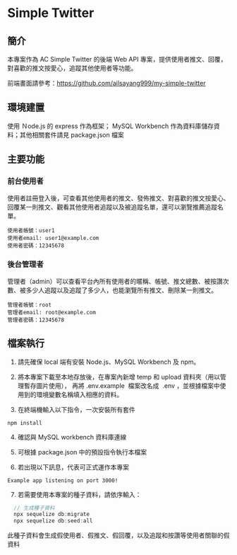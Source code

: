 # Simple Twitter

## 簡介

本專案作為 AC Simple Twitter 的後端 Web API 專案，提供使用者推文、回覆，對喜歡的推文按愛心，追蹤其他使用者等功能。

前端畫面請參考：https://github.com/ailsayang999/my-simple-twitter

## 環境建置

使用 Ｎode.js 的 express 作為框架； MySQL Workbench 作為資料庫儲存資料；其他相關套件請見 package.json 檔案

## 主要功能

### 前台使用者

使用者註冊登入後，可查看其他使用者的推文、發佈推文、對喜歡的推文按愛心、回覆某一則推文、觀看其他使用者追蹤以及被追蹤名單，還可以瀏覽推薦追蹤名單。

```
使用者帳號：user1
使用者email: user1@example.com
使用者密碼：12345678
```

### 後台管理者

管理者（admin）可以查看平台內所有使用者的暱稱、帳號、推文總數、被按讚次數、被多少人追蹤以及追蹤了多少人，也能瀏覽所有推文、刪除某一則推文。
```
管理者帳號：root
管理者email: root@example.com
管理者密碼：12345678
```

## 檔案執行

1. 請先確保 local 端有安裝 Node.js、MySQL Workbench 及 npm。

2. 將本專案下載至本地存放後，在專案內新增 temp 和 upload 資料夾（用以管理暫存圖片使用）， 再將 .env.example  檔案改名成  .env ，並根據檔案中使用到的環境變數名稱填入相應的資料。

3. 在終端機輸入以下指令，一次安裝所有套件

```
npm install
```
4. 確認與 MySQL workbench 資料庫連線

5. 可根據 package.json 中的預設指令執行本檔案

6. 若出現以下訊息，代表可正式運作本專案

```
Example app listening on port 3000!
```

7. 若需要使用本專案的種子資料，請依序輸入：

```js
  // 生成種子資料
  npx sequelize db:migrate
  npx sequelize db:seed:all
```

此種子資料會生成假使用者、假推文、假回覆，以及追蹤和按讚等使用者關聯的假資料

